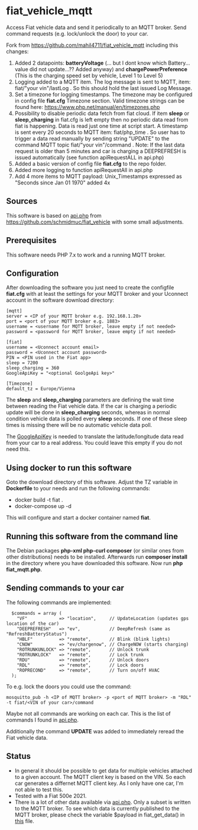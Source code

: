 # fiat_vehicle_mqtt
Access Fiat vehicle data and send it periodically to an MQTT broker. Send command requests (e.g. lock/unlock the door) to your car.

Fork from https://github.com/mahil4711/fiat_vehicle_mqtt including this changes:
1) Added 2 datapoints: **batteryVoltage** (... but I dont know which Battery... value did not update...?? Added anyway) and **chargePowerPreference** (This is the charging speed set by vehicle, Level 1 to Level 5)
2) Logging added to a MQTT item. The log message is sent to MQTT, item: fiat/"your vin"/lastLog . So this should hold the last issued Log Message.
3) Set a timezone for logging timestamps. The timezone may be configured in config file **fiat.cfg** Timezone section. Valid timezone strings can be found here: https://www.php.net/manual/en/timezones.php
4) Possibility to disable periodic data fetch from fiat cloud. If item **sleep** or **sleep_charging** in fiat.cfg is left empty then no periodic data read from fiat is happening. Data is read just one time at script start. A timestamp is sent every 20 seconds to MQTT item: fiat/php_time . So user has to trigger a data read manually by sending string "UPDATE" to the command MQTT topic fiat/"your vin"/command . Note: If the last data request is older than 5 minutes and car is charging a DEEPREFRESH is issued automatically (see function apiRequestALL in api.php)
5) Added a basic version of config file **fiat.cfg** to the repo folder.
6) Added more logging to function apiRequestAll in api.php
7) Add 4 more items to MQTT payload: Unix_Timestamps expressed as "Seconds since Jan 01 1970" added 4x


## Sources
This software is based on [api.php](https://github.com/schmidmuc/fiat_vehicle/blob/main/api.php) from https://github.com/schmidmuc/fiat_vehicle with some small adjustments.

## Prerequisites
This software needs PHP 7.x to work and a running MQTT broker.

## Configuration
After downloading the software you just need to create the configfile __fiat.cfg__ with at least the settings for your MQTT broker and your Uconnect account in the software download directory:
```
[mqtt]
server = <IP of your MQTT broker e.g. 192.168.1.20>
port = <port of your MQTT broker e.g. 1883>
username = <username for MQTT broker, leave empty if not needed>
password = <password for MQTT broker, leave empty if not needed>

[fiat]
username = <Uconnect account email>
password = <Uconnect account password>
PIN = <PIN used in the Fiat app>
sleep = 7200
sleep_charging = 360
GoogleApiKey = "<optional GoolgeApi key>"

[Timezone]
default_tz = Europe/Vienna
```

The __sleep__ and __sleep_charging__ parameters are defining the wait time between reading the Fiat vehicle data. If the car is charging a periodic update will be done in __sleep_charging__ seconds, whereas in normal condition vehicle data is polled every __sleep__ seconds. If one of these sleep times is missing there will be no automatic vehicle data poll.

The [GoogleApiKey](https://support.google.com/googleapi/answer/6158862?hl=en) is needed to translate the latitude/longitude data read from your car to a real address. You could leave this empty if you do not need this.

## Using docker to run this software
Goto the download directory of this software. Adjust the TZ variable in __Dockerfile__ to your needs and run the following commands:
- docker build -t fiat .
- docker-compose up -d

This will configure and start a docker container named __fiat__. 

## Running this software from the command line
The Debian packages __php-xml php-curl composer__ (or similar ones from other distributions) needs to be installed. Afterwards run __composer install__ in the directory where you have downloaded this software. Now run __php fiat_mqtt.php__.

## Sending commands to your car
The following commands are implemented:
```
  $commands = array (
    "VF"            => "location",     // UpdateLocation (updates gps location of the car)
    "DEEPREFRESH"   => "ev",           // DeepRefresh (same as "RefreshBatteryStatus")
    "HBLF"          => "remote",       // Blink (blink lights)
    "CNOW"          => "ev/chargenow", // ChargeNOW (starts charging)
    "ROTRUNKUNLOCK" => "remote",       // Unlock trunk
    "ROTRUNKLOCK"   => "remote",       // Lock trunk
    "RDU"           => "remote",       // Unlock doors
    "RDL"           => "remote",       // Lock doors
    "ROPRECOND"     => "remote",       // Turn on/off HVAC
  );

```
To e.g. lock the doors you could use the command:
```
mosquitto_pub -h <IP of MQTT broker> -p <port of MQTT broker> -m "RDL" -t fiat/<VIN of your car>/command
```
Maybe not all commands are working on each car. This is the list of commands I found in [api.php](https://github.com/schmidmuc/fiat_vehicle/blob/main/api.php).

Additionally the command __UPDATE__ was added to immediately reread the Fiat vehicle data.

## Status
- In general it should be possible to get data for multiple vehicles attached to a given account. The MQTT client key is based on the VIN. So each car generates a differnet MQTT client key. As I only have one car, I'm not able to test this.
- Tested with a Fiat 500e 2021.
- There is a lot of other data available via [api.php](https://github.com/schmidmuc/fiat_vehicle/blob/main/api.php). Only a subset is written to the MQTT broker. To see which data is currently published to the MQTT broker, please check the variable $payload in fiat_get_data() in [this](https://github.com/mahil4711/fiat_vehicle_mqtt/blob/main/fiat_mqtt.php) file.
